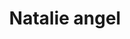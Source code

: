 ---
layout: item
raw_url: https://prdwebappstorage.blob.core.windows.net/kansaspattons/images/gallery-2009-10-31/img59023.jpg
thumb_url: https://prdwebappstorage.blob.core.windows.net/kansaspattons/images/gallery-2009-10-28/thumb_img59023.jpg
index: 2
title: Natalie angel
---